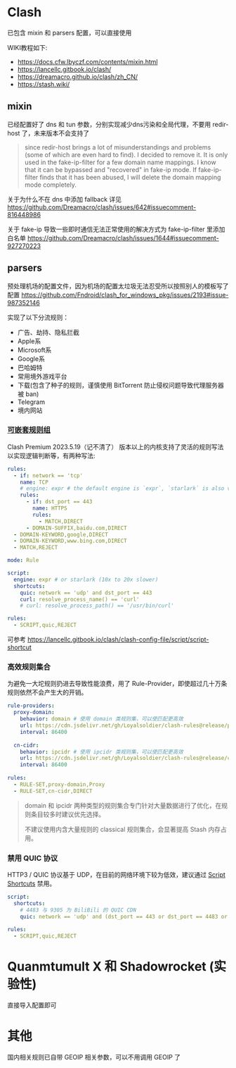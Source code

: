 # Clash

已包含 mixin 和 parsers 配置，可以直接使用

WIKI教程如下:

- https://docs.cfw.lbyczf.com/contents/mixin.html
- https://lancellc.gitbook.io/clash/
- https://dreamacro.github.io/clash/zh_CN/
- https://stash.wiki/

## mixin

已经配置好了 dns 和 tun 参数，分别实现减少dns污染和全局代理，不要用 redir-host 了，未来版本不会支持了

> since redir-host brings a lot of misunderstandings and problems (some of which are even hard to find). I decided to remove it. It is only used in the fake-ip-filter for a few domain name mappings. I know that it can be bypassed and "recovered" in fake-ip mode. If fake-ip-filter finds that it has been abused, I will delete the domain mapping mode completely.

关于为什么不在 dns 中添加 fallback 详见 https://github.com/Dreamacro/clash/issues/642#issuecomment-816448986

关于 fake-ip 导致一些即时通信无法正常使用的解决方式为 fake-ip-filter 里添加白名单 https://github.com/Dreamacro/clash/issues/1644#issuecomment-927270223

## parsers

预处理机场的配置文件，因为机场的配置太垃圾无法忍受所以按照别人的模板写了配置 https://github.com/Fndroid/clash_for_windows_pkg/issues/2193#issue-987352146

实现了以下分流规则：
- 广告、劫持、隐私拦截
- Apple系
- Microsoft系
- Google系
- 巴哈姆特
- 常用境外游戏平台
- 下载(包含了种子的规则，谨慎使用 BitTorrent 防止侵权问题导致代理服务器被 ban)
- Telegram
- 境内网站

### [可嵌套规则组](https://dreamacro.github.io/clash/zh_CN/premium/script-shortcuts.html)

Clash Premium 2023.5.19（记不清了） 版本以上的内核支持了灵活的规则写法以实现逻辑判断等，有两种写法:

```yaml
rules:
  - if: network == 'tcp'
    name: TCP
    # engine: expr # the default engine is `expr`, `starlark` is also valid
    rules:
      - if: dst_port == 443
        name: HTTPS
        rules:
          - MATCH,DIRECT
      - DOMAIN-SUFFIX,baidu.com,DIRECT
  - DOMAIN-KEYWORD,google,DIRECT
  - DOMAIN-KEYWORD,www.bing.com,DIRECT
  - MATCH,REJECT
```

```yaml
mode: Rule

script:
  engine: expr # or starlark (10x to 20x slower)
  shortcuts:
    quic: network == 'udp' and dst_port == 443
    curl: resolve_process_name() == 'curl'
    # curl: resolve_process_path() == '/usr/bin/curl'

rules:
  - SCRIPT,quic,REJECT
```

可参考 https://lancellc.gitbook.io/clash/clash-config-file/script/script-shortcut

### 高效规则集合

为避免一大坨规则扔进去导致性能浪费，用了 Rule-Provider，即使超过几十万条规则依然不会产生大的开销。

```yaml
rule-providers:
  proxy-domain:
    behavior: domain # 使用 domain 类规则集，可以使匹配更高效
    url: https://cdn.jsdelivr.net/gh/Loyalsoldier/clash-rules@release/proxy.txt
    interval: 86400
 
  cn-cidr:
    behavior: ipcidr # 使用 ipcidr 类规则集，可以使匹配更高效
    url: https://cdn.jsdelivr.net/gh/Loyalsoldier/clash-rules@release/cncidr.txt
    interval: 86400
 
rules:
  - RULE-SET,proxy-domain,Proxy
  - RULE-SET,cn-cidr,DIRECT
```

> domain 和 ipcidr 两种类型的规则集合专门针对大量数据进行了优化，在规则条目较多时建议优先选择。
>
> 不建议使用内含大量规则的 classical 规则集合，会显著提高 Stash 内存占用。

### 禁用 QUIC 协议

HTTP3 / QUIC 协议基于 UDP，在目前的网络环境下较为低效，建议通过 [Script Shortcuts](https://github.com/HAMAN23333/Clash-config/edit/main/README.md#script-shortcuts-%E8%84%9A%E6%9C%AC%E6%8D%B7%E5%BE%84) 禁用。

```yaml
script:
  shortcuts:
    # 4483 与 9305 为 BiliBili 的 QUIC CDN
    quic: network == 'udp' and (dst_port == 443 or dst_port == 4483 or dst_port == 9305)
 
rules:
  - SCRIPT,quic,REJECT
```

# Quanmtumult X 和 Shadowrocket (实验性)

直接导入配置即可

# 其他

国内相关规则已自带 GEOIP 相关参数，可以不用调用 GEOIP 了
